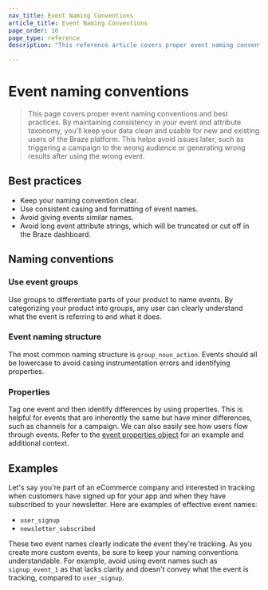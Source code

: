 ```yaml
---
nav_title: Event Naming Conventions
article_title: Event Naming Conventions
page_order: 10
page_type: reference
description: "This reference article covers proper event naming conventions and best practices."

---
```


# Event naming conventions

> This page covers proper event naming conventions and best practices. By maintaining consistency in your event and attribute taxonomy, you'll keep your data clean and usable for new and existing users of the Braze platform. This helps avoid issues later, such as triggering a campaign to the wrong audience or generating wrong results after using the wrong event.

## Best practices

- Keep your naming convention clear.
- Use consistent casing and formatting of event names.
- Avoid giving events similar names.
- Avoid long event attribute strings, which will be truncated or cut off in the Braze dashboard.

## Naming conventions

### Use event groups

Use groups to differentiate parts of your product to name events. By categorizing your product into groups, any user can clearly understand what the event is referring to and what it does.

### Event naming structure

The most common naming structure is `group_noun_action`. Events should all be lowercase to avoid casing instrumentation errors and identifying properties.

### Properties

Tag one event and then identify differences by using properties. This is helpful for events that are inherently the same but have minor differences, such as channels for a campaign. We can also easily see how users flow through events. Refer to the [event properties object]({{site.baseurl}}/api/objects_filters/event_object/#event-properties-object) for an example and additional context.

## Examples

Let's say you're part of an eCommerce company and interested in tracking when customers have signed up for your app and when they have subscribed to your newsletter. Here are examples of effective event names:

- `user_signup`
- `newsletter_subscribed`

These two event names clearly indicate the event they're tracking. As you create more custom events, be sure to keep your naming conventions understandable. For example, avoid using event names such as `signup_event_1` as that lacks clarity and doesn't convey what the event is tracking, compared to `user_signup`.
